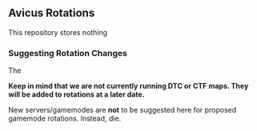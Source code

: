 ## Avicus Rotations

This repository stores nothing

### Suggesting Rotation Changes

The

**Keep in mind that we are not currently running DTC or CTF maps. They will be added to rotations at a later date.**

New servers/gamemodes are **not** to be suggested here for proposed gamemode rotations. Instead, die.

